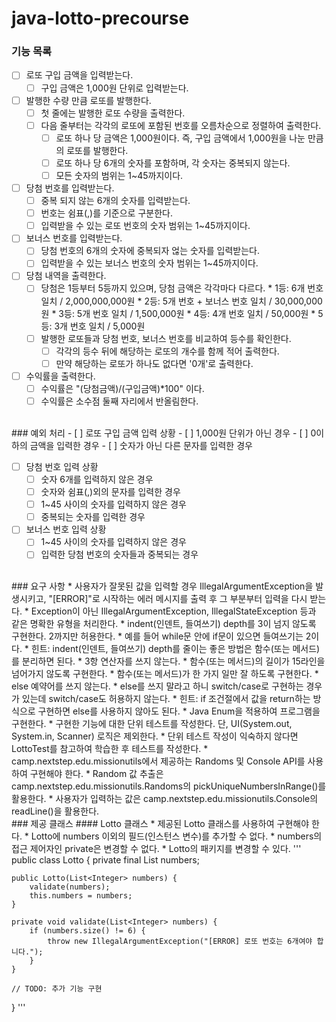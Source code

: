 # java-lotto-precourse

### 기능 목록
- [ ] 로또 구입 금액을 입력받는다.
  - [ ] 구입 금액은 1,000원 단위로 입력받는다.

- [ ] 발행한 수량 만큼 로또를 발행한다.
  - [ ] 첫 줄에는 발행한 로또 수량을 출력한다.
  - [ ] 다음 줄부터는 각각의 로또에 포함된 번호를 오름차순으로 정렬하여 출력한다.
    - [ ] 로또 하나 당 금액은 1,000원이다. 즉, 구입 금액에서 1,000원을 나눈 만큼의 로또를 발행한다.
    - [ ] 로또 하나 당 6개의 숫자를 포함하며, 각 숫자는 중복되지 않는다.
    - [ ] 모든 숫자의 범위는 1~45까지이다.

- [ ] 당첨 번호를 입력받는다.
  - [ ] 중복 되지 않는 6개의 숫자를 입력받는다.
  - [ ] 번호는 쉼표(,)를 기준으로 구분한다.
  - [ ] 입력받을 수 있는 로또 번호의 숫자 범위는 1~45까지이다.

- [ ] 보너스 번호를 입력받는다.
  - [ ] 당첨 번호의 6개의 숫자에 중복되자 얺는 숫자를 입력받는다.
  - [ ] 입력받을 수 있는 보너스 번호의 숫자 범위는 1~45까지이다.

- [ ] 당첨 내역을 출력한다.
  - [ ] 당첨은 1등부터 5등까지 있으며, 당첨 금액은 각각마다 다르다.
        * 1등: 6개 번호 일치 / 2,000,000,000원
        * 2등: 5개 번호 + 보너스 번호 일치 / 30,000,000원
        * 3등: 5개 번호 일치 / 1,500,000원
        * 4등: 4개 번호 일치 / 50,000원
        * 5등: 3개 번호 일치 / 5,000원
  - [ ] 발행한 로또들과 당첨 번호, 보너스 번호를 비교하여 등수를 확인한다.
    - [ ] 각각의 등수 뒤에 해당하는 로또의 개수를 함께 적어 출력한다.
    - [ ] 만약 해당하는 로또가 하나도 없다면 '0개'로 출력한다.
  
- [ ] 수익률을 출력한다.
  - [ ] 수익률은 "(당첨금액)/(구입금액)*100" 이다.
  - [ ] 수익률은 소수점 둘째 자리에서 반올림한다.

<br/>
### 예외 처리
- [ ] 로또 구입 금액 입력 상황
  - [ ] 1,000원 단위가 아닌 경우
  - [ ] 0이하의 금액을 입력한 경우
  - [ ] 숫자가 아닌 다른 문자를 입력한 경우
        
- [ ] 당첨 번호 입력 상황
  - [ ] 숫자 6개를 입력하지 않은 경우
  - [ ] 숫자와 쉼표(,)외의 문자를 입력한 경우
  - [ ] 1~45 사이의 숫자를 입력하지 않은 경우
  - [ ] 중복되는 숫자를 입력한 경우

- [ ] 보너스 번호 입력 상황
  - [ ] 1~45 사이의 숫자를 입력하지 않은 경우
  - [ ] 입력한 당첨 번호의 숫자들과 중복되는 경우

<br/>
### 요구 사항
* 사용자가 잘못된 값을 입력할 경우 IllegalArgumentException을 발생시키고, "[ERROR]"로 시작하는 에러 메시지를 출력 후 그 부분부터 입력을 다시 받는다.
  * Exception이 아닌 IllegalArgumentException, IllegalStateException 등과 같은 명확한 유형을 처리한다.
* indent(인덴트, 들여쓰기) depth를 3이 넘지 않도록 구현한다. 2까지만 허용한다.
  * 예를 들어 while문 안에 if문이 있으면 들여쓰기는 2이다.
  * 힌트: indent(인덴트, 들여쓰기) depth를 줄이는 좋은 방법은 함수(또는 메서드)를 분리하면 된다.
* 3항 연산자를 쓰지 않는다.
* 함수(또는 메서드)의 길이가 15라인을 넘어가지 않도록 구현한다.
  * 함수(또는 메서드)가 한 가지 일만 잘 하도록 구현한다.
* else 예약어를 쓰지 않는다.
  * else를 쓰지 말라고 하니 switch/case로 구현하는 경우가 있는데 switch/case도 허용하지 않는다.
  * 힌트: if 조건절에서 값을 return하는 방식으로 구현하면 else를 사용하지 않아도 된다.
* Java Enum을 적용하여 프로그램을 구현한다.
* 구현한 기능에 대한 단위 테스트를 작성한다. 단, UI(System.out, System.in, Scanner) 로직은 제외한다.
  * 단위 테스트 작성이 익숙하지 않다면 LottoTest를 참고하여 학습한 후 테스트를 작성한다.
* camp.nextstep.edu.missionutils에서 제공하는 Randoms 및 Console API를 사용하여 구현해야 한다.
  * Random 값 추출은 camp.nextstep.edu.missionutils.Randoms의 pickUniqueNumbersInRange()를 활용한다.
  * 사용자가 입력하는 값은 camp.nextstep.edu.missionutils.Console의 readLine()을 활용한다.

<br/>
### 제공 클래스
#### Lotto 클래스
* 제공된 Lotto 클래스를 사용하여 구현해야 한다.
* Lotto에 numbers 이외의 필드(인스턴스 변수)를 추가할 수 없다.
* numbers의 접근 제어자인 private은 변경할 수 없다.
* Lotto의 패키지를 변경할 수 있다.
'''
public class Lotto {
    private final List<Integer> numbers;

    public Lotto(List<Integer> numbers) {
        validate(numbers);
        this.numbers = numbers;
    }

    private void validate(List<Integer> numbers) {
        if (numbers.size() != 6) {
            throw new IllegalArgumentException("[ERROR] 로또 번호는 6개여야 합니다.");
        }
    }

    // TODO: 추가 기능 구현
}
'''
